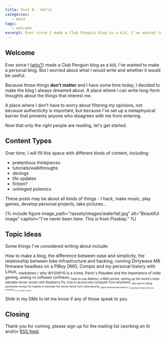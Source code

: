 ```yaml
---
title: Post 0 - Hello
categories:
   - meta
tags:
   - welcome
excerpt: Ever since I made a Club Penguin blog as a kid, I've wanted to make a personal blog. But I worried about what I would write and whether it would be useful.
---
```


## Welcome

Ever since I ([who?](/about/)) made a Club Penguin blog as a kid, I've wanted to make a personal blog. But I worried about what I would write and whether it would be useful.

Because those things **don't matter** and I have some time today, I decided to make the blog I always dreamed about. A place where I can write long-form thoughts about the things that interest me. 

A place where I don't have to worry about filtering my opinions, not because authenticity is important, but because I've set up a metaphysical barrier that prevents anyone who disagrees with me from entering.

Now that only the *right* people are reading, let's get started.

## Content Types

Over time, I will fill this space with different kinds of content, including:

* pretentious thinkpieces
* tutorials/walkthroughs
* devlogs
* life updates
* fiction?
* unhinged polemics

These posts may be about all kinds of things - I hack, make music, play games, develop personal projects, take pictures...

{% include figure image_path="/assets/images/waterfall.jpg" alt="Beautiful image" caption="I've never been here. This is from Pixabay." %}

## Topic Ideas

Some things I've considered writing about include: 

How to make a blog, the difference between ease and simplicity, the relationship between bike infrastructure and hacking, running Dirtywave M8 firmware headless on a PiBoy DMG, Compiz and my personal history with Linux, <sub>markdown / why WYSIWYG is a crime, Panic's Playdate and the importance of indie gaming, analog vs software synthesis, <sub>how to use Ableton, a MIDI primer, setting up the world's most adorable server cluster with Raspberry Pis, how to access any computer from anywhere, <sub>why you're doing passwords wrong, the inability to eliminate the human factor from cybersecurity, <sub>game development patterns, <sub>how people interact with cats incorrectly, <sub>your incredible eyesight.</sub></sub></sub></sub></sub></sub>

Slide in my DMs to let me know if any of those speak to you.

## Closing

Thank you for coming, please sign up for the mailing list (working on it) and/or [RSS feed](/feed.xml).  